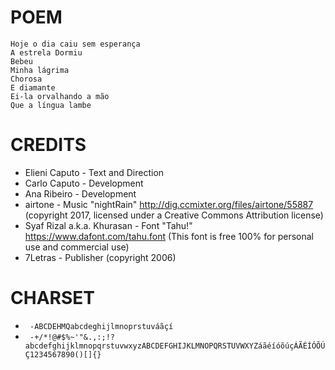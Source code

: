 # POEM
```
Hoje o dia caiu sem esperança
A estrela Dormiu
Bebeu
Minha lágrima
Chorosa
E diamante
Ei-la orvalhando a mão
Que a língua lambe
```

# CREDITS

* Elieni Caputo - Text and Direction
* Carlo Caputo - Development
* Ana Ribeiro - Development
* airtone - Music "nightRain" http://dig.ccmixter.org/files/airtone/55887 (copyright 2017, licensed under a Creative Commons Attribution license) 
* Syaf Rizal a.k.a. Khurasan - Font "Tahu!" https://www.dafont.com/tahu.font (This font is free 100% for personal use and commercial use)
* 7Letras - Publisher (copyright 2006)

# CHARSET

* ` -ABCDEHMQabcdeghijlmnoprstuváãçí`
* ` -+/*!@#$%~'"&.,:;!?abcdefghijklmnopqrstuvwxyzABCDEFGHIJKLMNOPQRSTUVWXYZáãéíóõúçÁÃÉÍÓÕÚÇ1234567890()[]{}`
